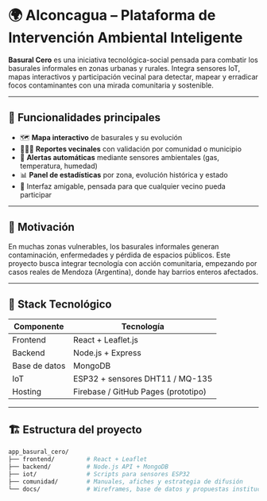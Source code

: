 # 🌍 AIconcagua – Plataforma de Intervención Ambiental Inteligente

**Basural Cero** es una iniciativa tecnológica-social pensada para combatir los basurales informales en zonas urbanas y rurales. Integra sensores IoT, mapas interactivos y participación vecinal para detectar, mapear y erradicar focos contaminantes con una mirada comunitaria y sostenible.

---

## 🚀 Funcionalidades principales

- 🗺️ **Mapa interactivo** de basurales y su evolución
- 🧑‍🤝‍🧑 **Reportes vecinales** con validación por comunidad o municipio
- 🔔 **Alertas automáticas** mediante sensores ambientales (gas, temperatura, humedad)
- 📊 **Panel de estadísticas** por zona, evolución histórica y estado
- 📱 Interfaz amigable, pensada para que cualquier vecino pueda participar

---

## 🧠 Motivación

En muchas zonas vulnerables, los basurales informales generan contaminación, enfermedades y pérdida de espacios públicos. Este proyecto busca integrar tecnología con acción comunitaria, empezando por casos reales de Mendoza (Argentina), donde hay barrios enteros afectados.

---

## 🧰 Stack Tecnológico

| Componente      | Tecnología                      |
|-----------------|----------------------------------|
| Frontend        | React + Leaflet.js               |
| Backend         | Node.js + Express                |
| Base de datos   | MongoDB                          |
| IoT             | ESP32 + sensores DHT11 / MQ-135 |
| Hosting         | Firebase / GitHub Pages (prototipo) |

---

## 🏗️ Estructura del proyecto

```bash
app_basural_cero/
├── frontend/         # React + Leaflet
├── backend/          # Node.js API + MongoDB
├── iot/              # Scripts para sensores ESP32
├── comunidad/        # Manuales, afiches y estrategia de difusión
└── docs/             # Wireframes, base de datos y propuestas institucionales
